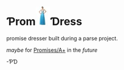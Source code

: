 # Ƥrom![-](./SEEME.jpg)Ɗress

promise dresser built during a parse project. 

*maybe* for [Promises/A+](https://promisesaplus.com) in the *future*

-ƤƊ
